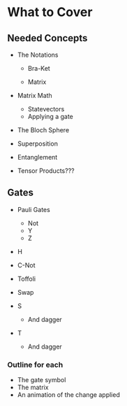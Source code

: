 # What to Cover

## Needed Concepts

- The  Notations

  - Bra-Ket

  - Matrix

- Matrix Math
  - Statevectors
  - Applying a gate

- The Bloch Sphere
- Superposition
- Entanglement
- Tensor Products???

## Gates

- Pauli Gates
  - Not
  - Y
  - Z

- H
- C-Not
- Toffoli
- Swap
- S
  - And dagger
- T
  - And dagger

### Outline for each

- The gate symbol
- The matrix
- An animation of the change applied

